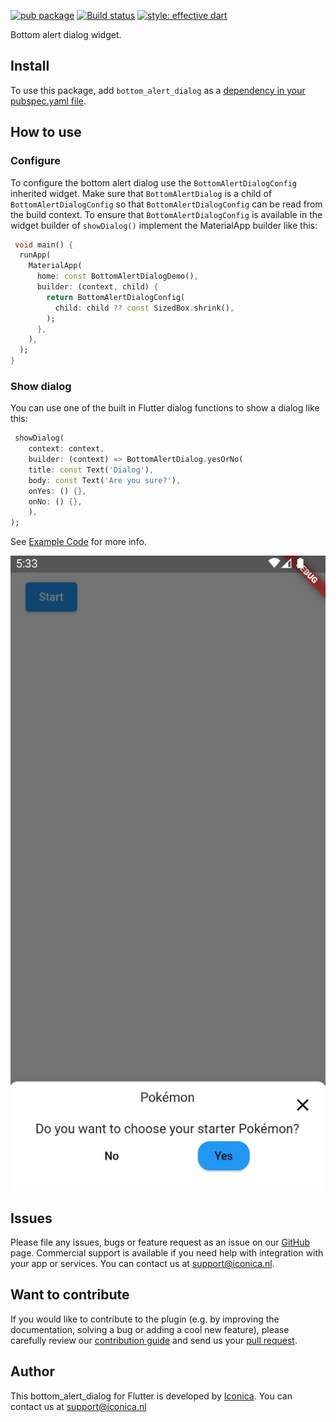 [![pub package](https://img.shields.io/pub/v/bottom_alert_dialog.svg)](https://github.com/Iconica-Development) [![Build status](https://github.com/Iconica-Development/flutter_bottom_alert_dialog/workflows/main.yml/badge.svg)](https://github.com/Iconica-Development/flutter_bottom_alert_dialog/actions/new) [![style: effective dart](https://img.shields.io/badge/style-effective_dart-40c4ff.svg)](https://github.com/tenhobi/effective_dart) 

Bottom alert dialog widget. 

## Install

To use this package, add `bottom_alert_dialog` as a [dependency in your pubspec.yaml file](https://flutter.dev/docs/development/platform-integration/platform-channels).

## How to use

### Configure

To configure the bottom alert dialog use the ```BottomAlertDialogConfig``` inherited widget.
Make sure that ```BottomAlertDialog``` is a child of ```BottomAlertDialogConfig``` so that ```BottomAlertDialogConfig``` can be read from the build context.
To ensure that ```BottomAlertDialogConfig``` is available in the widget builder of ```showDialog()``` implement the MaterialApp builder like this:
```dart
 void main() {
  runApp(
    MaterialApp(
      home: const BottomAlertDialogDemo(),
      builder: (context, child) {
        return BottomAlertDialogConfig(
          child: child ?? const SizedBox.shrink(),
        );
      },
    ),
  );
}
``` 

### Show dialog

You can use one of the built in Flutter dialog functions to show a dialog like this:
```dart
 showDialog(
    context: context,
    builder: (context) => BottomAlertDialog.yesOrNo(
    title: const Text('Dialog'),
    body: const Text('Are you sure?'),
    onYes: () {},
    onNo: () {},
    ),
);
```

See [Example Code](example/lib/main.dart) for more info.

![example image](example.png)

## Issues

Please file any issues, bugs or feature request as an issue on our [GitHub](https://github.com/Iconica-Development/flutter_bottom_alert_dialog) page. Commercial support is available if you need help with integration with your app or services. You can contact us at [support@iconica.nl](mailto:support@iconica.nl).

## Want to contribute

If you would like to contribute to the plugin (e.g. by improving the documentation, solving a bug or adding a cool new feature), please carefully review our [contribution guide](./CONTRIBUTING.md) and send us your [pull request](https://github.com/Iconica-Development/flutter_bottom_alert_dialog/pulls).

## Author

This bottom_alert_dialog for Flutter is developed by [Iconica](https://iconica.nl). You can contact us at <support@iconica.nl>